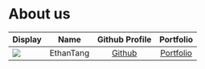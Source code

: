 # About us

Display |   Name    | Github Profile | Portfolio 
--------|:---------:|:--------------:|:---------:
![](https://via.placeholder.com/100.png?text=Photo) | EthanTang | [Github](https://github.com/) | [Portfolio](docs/team/johndoe.md)

